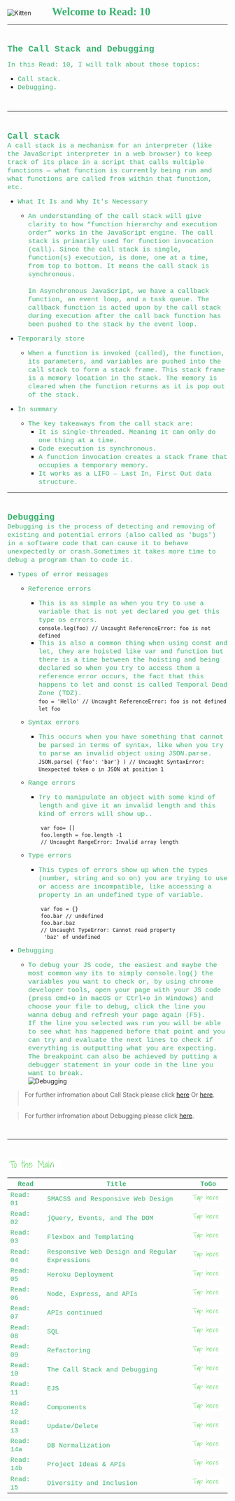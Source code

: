 <img src="https://asac.ltuc.com/wp-content/themes/asac/images/logo.png" alt="Kitten"
	title="LTUC-Abdul Aziz Al Ghurair School of Advanced Computing" width="200" />  &nbsp;&nbsp;&nbsp;&nbsp;&nbsp;&nbsp;&nbsp;&nbsp;&nbsp;&nbsp; <span style="font-family:Papyrus; font-size:25px;color:rgb(60, 179, 113)">**Welcome to Read: 10**</span>

---
<br>

<span style="font-family:Courier New; font-size:20px;color:rgb(60, 179, 113)"> **The Call Stack and Debugging** </span>


<span style="font-family:Courier New; font-size:15px;color:rgb(60, 179, 113)">In this Read: 10, I will talk about those topics: 
</span>
- <span style="font-family:Courier New; font-size:15px;color:rgb(60, 179, 113)">Call stack.
- <span style="font-family:Courier New; font-size:15px;color:rgb(60, 179, 113)">Debugging.
<br>

---
<br>

<span style="font-family:Courier New; font-size:20px;color:rgb(60, 179, 113)">**Call stack** </span><br>
<span style="font-family:Courier New; font-size:15px;color:rgb(60, 179, 113)">A call stack is a mechanism for an interpreter (like the JavaScript interpreter in a web browser) to keep track of its place in a script that calls multiple functions — what function is currently being run and what functions are called from within that function, etc.<br>
</span> 

- <span style="font-family:Courier New; font-size:15px;color:rgb(60, 179, 113)">What It Is and Why It's Necessary</span><br>


    - <span style="font-family:Courier New; font-size:15px;color:rgb(60, 179, 113)">An understanding of the call stack will give clarity to how “function hierarchy and execution order” works in the JavaScript engine. The call stack is primarily used for function invocation (call). Since the call stack is single, function(s) execution, is done, one at a time, from top to bottom. It means the call stack is synchronous. <br> <br>
    In Asynchronous JavaScript, we have a callback function, an event loop, and a task queue. The callback function is acted upon by the call stack during execution after the call back function has been pushed to the stack by the event loop.</span><br>

- <span style="font-family:Courier New; font-size:15px;color:rgb(60, 179, 113)">Temporarily store</span><br>


    - <span style="font-family:Courier New; font-size:15px;color:rgb(60, 179, 113)">When a function is invoked (called), the function, its parameters, and variables are pushed into the call stack to form a stack frame. This stack frame is a memory location in the stack. The memory is cleared when the function returns as it is pop out of the stack.</span><br>

- <span style="font-family:Courier New; font-size:15px;color:rgb(60, 179, 113)">In summary</span><br>

    - <span style="font-family:Courier New; font-size:15px;color:rgb(60, 179, 113)">The key takeaways from the call stack are:</span><br>
        - <span style="font-family:Courier New; font-size:15px;color:rgb(60, 179, 113)">It is single-threaded. Meaning it can only do one thing at a time.</span><br>
        - <span style="font-family:Courier New; font-size:15px;color:rgb(60, 179, 113)">Code execution is synchronous.</span><br>
        - <span style="font-family:Courier New; font-size:15px;color:rgb(60, 179, 113)">A function invocation creates a stack frame that occupies a temporary memory.</span><br>
        - <span style="font-family:Courier New; font-size:15px;color:rgb(60, 179, 113)">It works as a LIFO — Last In, First Out data structure.</span><br>        


---
<br>

<span style="font-family:Courier New; font-size:20px;color:rgb(60, 179, 113)">**Debugging** </span><br>
<span style="font-family:Courier New; font-size:15px;color:rgb(60, 179, 113)">Debugging is the process of detecting and removing of existing and potential errors (also called as 'bugs') in a software code that can cause it to behave unexpectedly or crash.Sometimes it takes more time to debug a program than to code it.<br>
</span> 

- <span style="font-family:Courier New; font-size:15px;color:rgb(60, 179, 113)">Types of error messages</span><br>


    - <span style="font-family:Courier New; font-size:15px;color:rgb(60, 179, 113)">Reference errors</span><br>
        - <span style="font-family:Courier New; font-size:15px;color:rgb(60, 179, 113)">This is as simple as when you try to use a variable that is not yet declared you get this type os errors.</span><br> 
        `console.log(foo) // Uncaught ReferenceError: foo is not defined `
        - <span style="font-family:Courier New; font-size:15px;color:rgb(60, 179, 113)">This is also a common thing when using const and let, they are hoisted like var and function but there is a time between the hoisting and being declared so when you try to access them a reference error occurs, the fact that this happens to let and const is called Temporal Dead Zone (TDZ).</span><br> 
        `foo = 'Hello' // Uncaught ReferenceError: foo is not defined let foo `

    - <span style="font-family:Courier New; font-size:15px;color:rgb(60, 179, 113)">Syntax errors</span><br>
        - <span style="font-family:Courier New; font-size:15px;color:rgb(60, 179, 113)">This occurs when you have something that cannot be parsed in terms of syntax, like when you try to parse an invalid object using JSON.parse.</span><br> 
        `JSON.parse( {'foo': 'bar'} ) // Uncaught SyntaxError: Unexpected token o in JSON at position 1 `


    - <span style="font-family:Courier New; font-size:15px;color:rgb(60, 179, 113)">Range errors</span><br>
        - <span style="font-family:Courier New; font-size:15px;color:rgb(60, 179, 113)">Try to manipulate an object with some kind of length and give it an invalid length and this kind of errors will show up..</span><br> 
        ```
            var foo= []
            foo.length = foo.length -1
            // Uncaught RangeError: Invalid array length
        ```
    - <span style="font-family:Courier New; font-size:15px;color:rgb(60, 179, 113)">Type errors</span><br>
        - <span style="font-family:Courier New; font-size:15px;color:rgb(60, 179, 113)">This types of errors show up when the types (number, string and so on) you are trying to use or access are incompatible, like accessing a property in an undefined type of variable.</span><br> 
        ```
            var foo = {}
            foo.bar // undefined
            foo.bar.baz 
            // Uncaught TypeError: Cannot read property
             'baz' of undefined
        ```

- <span style="font-family:Courier New; font-size:15px;color:rgb(60, 179, 113)">Debugging</span><br>


    - <span style="font-family:Courier New; font-size:15px;color:rgb(60, 179, 113)">To debug your JS code, the easiest and maybe the most common way its to simply console.log() the variables you want to check or, by using chrome developer tools, open your page with your JS code (press cmd+o in macOS or Ctrl+o in Windows) and choose your file to debug, click the line you wanna debug and refresh your page again (F5).<br> If the line you selected was run you will be able to see what has happened before that point and you can try and evaluate the next lines to check if everything is outputting what you are expecting.<br> The breakpoint can also be achieved by putting a debugger statement in your code in the line you want to break.</span><br>
    ![Debugging](https://miro.medium.com/max/625/1*ByuRUFwh_Nul0ZOOx4QVRg.png)




> For further infromation about Call Stack please click [here](https://developer.mozilla.org/en-US/docs/Glossary/Call_stack) Or [here](https://www.freecodecamp.org/news/understanding-the-javascript-call-stack-861e41ae61d4/). <br>  <br>

> For further infromation about Debugging please click [here](https://codeburst.io/javascript-error-messages-debugging-d23f84f0ae7c).
<br>

---
<br>

[<img src="assets/main.gif">](README)
<br>

| <span style="font-family:Courier New; font-size:15px;color:rgb(60, 179, 113)"> **Read** </span> |  <span style="font-family:Courier New; font-size:15px;color:rgb(60, 179, 113)"> **Title** </span>  |   <span style="font-family:Courier New; font-size:15px;color:rgb(60, 179, 113)"> **ToGo** </span>  |
| ----------- | ----------- | ----------- |
| <span style="font-family:Courier New; font-size:15px;color:rgb(60, 179, 113)"> Read: 01 </span>      | <span style="font-family:Courier New; font-size:15px;color:rgb(60, 179, 113)"> SMACSS and Responsive Web Design </span>       |[<img src="assets/taphere.gif">](class-01)|
| <span style="font-family:Courier New; font-size:15px;color:rgb(60, 179, 113)"> Read: 02 </span>      | <span style="font-family:Courier New; font-size:15px;color:rgb(60, 179, 113)"> jQuery, Events, and The DOM </span>       |[<img src="assets/taphere.gif">](class-02)|
| <span style="font-family:Courier New; font-size:15px;color:rgb(60, 179, 113)"> Read: 03 </span>      | <span style="font-family:Courier New; font-size:15px;color:rgb(60, 179, 113)"> Flexbox and Templating </span>       |[<img src="assets/taphere.gif">](class-03)|
| <span style="font-family:Courier New; font-size:15px;color:rgb(60, 179, 113)"> Read: 04 </span>      | <span style="font-family:Courier New; font-size:15px;color:rgb(60, 179, 113)"> Responsive Web Design and Regular Expressions </span>       |[<img src="assets/taphere.gif">](class-04)|
| <span style="font-family:Courier New; font-size:15px;color:rgb(60, 179, 113)"> Read: 05 </span>      | <span style="font-family:Courier New; font-size:15px;color:rgb(60, 179, 113)"> Heroku Deployment </span>       |[<img src="assets/taphere.gif">](class-05)|
| <span style="font-family:Courier New; font-size:15px;color:rgb(60, 179, 113)"> Read: 06 </span>      | <span style="font-family:Courier New; font-size:15px;color:rgb(60, 179, 113)"> Node, Express, and APIs </span>       |[<img src="assets/taphere.gif">](class-06)|
| <span style="font-family:Courier New; font-size:15px;color:rgb(60, 179, 113)"> Read: 07 </span>      | <span style="font-family:Courier New; font-size:15px;color:rgb(60, 179, 113)"> APIs continued </span>       |[<img src="assets/taphere.gif">](class-07)|
| <span style="font-family:Courier New; font-size:15px;color:rgb(60, 179, 113)"> Read: 08 </span>      | <span style="font-family:Courier New; font-size:15px;color:rgb(60, 179, 113)"> SQL </span>       |[<img src="assets/taphere.gif">](class-08)|
| <span style="font-family:Courier New; font-size:15px;color:rgb(60, 179, 113)"> Read: 09 </span>      | <span style="font-family:Courier New; font-size:15px;color:rgb(60, 179, 113)"> Refactoring </span>       |[<img src="assets/taphere.gif">](class-09)|
| <span style="font-family:Courier New; font-size:15px;color:rgb(60, 179, 113)"> Read: 10 </span>      | <span style="font-family:Courier New; font-size:15px;color:rgb(60, 179, 113)"> The Call Stack and Debugging </span>       |[<img src="assets/taphere.gif">](class-10)|
| <span style="font-family:Courier New; font-size:15px;color:rgb(60, 179, 113)"> Read: 11 </span>      | <span style="font-family:Courier New; font-size:15px;color:rgb(60, 179, 113)"> EJS </span>       |[<img src="assets/taphere.gif">](class-11)|
| <span style="font-family:Courier New; font-size:15px;color:rgb(60, 179, 113)"> Read: 12 </span>      | <span style="font-family:Courier New; font-size:15px;color:rgb(60, 179, 113)"> Components </span>       |[<img src="assets/taphere.gif">](class-12f)|
| <span style="font-family:Courier New; font-size:15px;color:rgb(60, 179, 113)"> Read: 13 </span>      | <span style="font-family:Courier New; font-size:15px;color:rgb(60, 179, 113)"> Update/Delete </span>       |[<img src="assets/taphere.gif">](class-13)|
| <span style="font-family:Courier New; font-size:15px;color:rgb(60, 179, 113)"> Read: 14a </span>      | <span style="font-family:Courier New; font-size:15px;color:rgb(60, 179, 113)"> DB Normalization </span>       |[<img src="assets/taphere.gif">](class-14a)|
| <span style="font-family:Courier New; font-size:15px;color:rgb(60, 179, 113)"> Read: 14b </span>      | <span style="font-family:Courier New; font-size:15px;color:rgb(60, 179, 113)"> Project Ideas & APIs </span>       |[<img src="assets/taphere.gif">](class-14b)|
| <span style="font-family:Courier New; font-size:15px;color:rgb(60, 179, 113)"> Read: 15 </span>      | <span style="font-family:Courier New; font-size:15px;color:rgb(60, 179, 113)"> Diversity and Inclusion </span>       |[<img src="assets/taphere.gif">](class-14b)|




